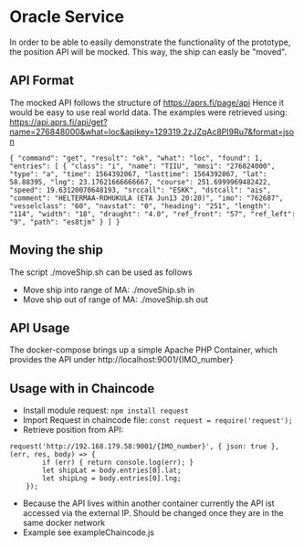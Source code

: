# Oracle Service
In order to be able to easily demonstrate the functionality of the prototype, the position API will be mocked. This way, the ship can easly be "moved". 
## API Format
The mocked API follows the structure of https://aprs.fi/page/api Hence it would be easy to use real world data.
The examples were retrieved using: https://api.aprs.fi/api/get?name=276848000&what=loc&apikey=129319.2zJZqAc8PI9Ru7&format=json

`{
  "command": "get",
  "result": "ok",
  "what": "loc",
  "found": 1,
  "entries": [
    {
      "class": "i",
      "name": "TIIU",
      "mmsi": "276824000",
      "type": "a",
      "time": 1564392067,
      "lasttime": 1564392067,
      "lat": 58.88395,
      "lng": 23.17621666666667,
      "course": 251.6999969482422,
      "speed": 19.63120070648193,
      "srccall": "ESKK",
      "dstcall": "ais",
      "comment": "HELTERMAA-ROHUKULA (ETA Jun13 20:20)",
      "imo": "762687",
      "vesselclass": "60",
      "navstat": "0",
      "heading": "251",
      "length": "114",
      "width": "18",
      "draught": "4.0",
      "ref_front": "57",
      "ref_left": "9",
      "path": "es8tjm"
    }
  ]
}`
## Moving the ship
The script ./moveShip.sh can be used as follows
* Move ship into range of MA: ./moveShip.sh in
* Move ship out of range of MA: ./moveShip.sh out 
## API Usage
The docker-compose brings up a simple Apache PHP Container, which provides the API under http://localhost:9001/{IMO_number}
## Usage with in Chaincode
* Install module request: `npm install request`
* Import Request in chaincode file: `const request = require('request');`
* Retrieve position from API: 
```
request('http://192.168.179.58:9001/{IMO_number}', { json: true }, (err, res, body) => {
        if (err) { return console.log(err); }
        let shipLat = body.entries[0].lat;
        let shipLng = body.entries[0].lng;
    });
```
* Because the API lives within another container currently the API ist accessed via the external IP. Should be changed once they are in the same docker network
* Example see exampleChaincode.js